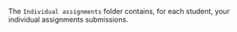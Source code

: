 
The `Individual assignments` folder contains, for each student, your individual assignments submissions.
